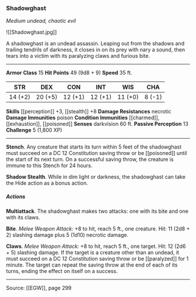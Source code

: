 ### Shadowghast
_Medium undead, chaotic evil_

![[Shadowghast.jpg]]

A shadowghast is an undead assassin. Leaping out from the shadows and trailing tendrils of darkness, it closes in on its prey with nary a sound, then tears into a victim with its paralyzing claws and furious bite.




---

**Armor Class** 15
**Hit Points** 49 (9d8 + 9)
**Speed** 35 ft.

| STR     | DEX     | CON     | INT     | WIS     | CHA     |
|---------|---------|---------|---------|---------|---------|
| 14 (+2) | 20 (+5) | 12 (+1) | 12 (+1) | 11 (+0) | 8 (-1) |

**Skills** [[perception]] +3, [[stealth]] +8
**Damage Resistances** necrotic
**Damage Immunities** poison
**Condition Immunities** [[charmed]], [[exhaustion]], [[poisoned]]
**Senses** darkvision 60 ft.
**Passive Perception** 13
**Challenge** 5 (1,800 XP)

---

**Stench**. Any creature that starts its turn within 5 feet of the shadowghast must succeed on a DC 12 Constitution saving throw or be [[poisoned]] until the start of its next turn. On a successful saving throw, the creature is immune to this Stench for 24 hours.

**Shadow Stealth**. While in dim light or darkness, the shadowghast can take the Hide action as a bonus action.

##### Actions
**Multiattack**. The shadowghast makes two attacks: one with its bite and one with its claws.

**Bite**. _Melee Weapon Attack:_ +8 to hit, reach 5 ft., one creature. Hit: 11 (2d8 + 2) slashing damage plus 5 (1d10) necrotic damage.

**Claws**. _Melee Weapon Attack:_ +8 to hit, reach 5 ft., one target. Hit: 12 (2d6 + 5) slashing damage. If the target is a creature other than an undead, it must succeed on a DC 12 Constitution saving throw or be [[paralyzed]] for 1 minute. The target can repeat the saving throw at the end of each of its turns, ending the effect on itself on a success.


---

Source: [[EGW]], page 299